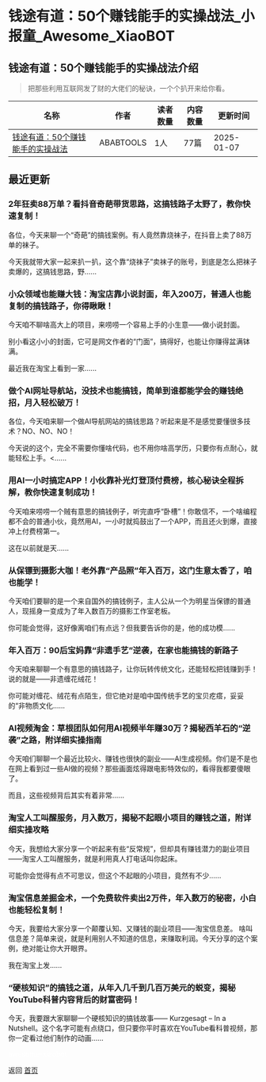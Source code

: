 # 钱途有道：50个赚钱能手的实操战法_小报童_Awesome_XiaoBOT

## 钱途有道：50个赚钱能手的实操战法介绍
> 把那些利用互联网发了财的大佬们的秘诀，一个个扒开来给你看。  
  


|名称|作者|读者数量|内容数量|更新时间|
|---|---|---|---|---|
|[钱途有道：50个赚钱能手的实操战法](https://xiaobot.net/p/ProfitPlaybook?refer=0b133df9-27dc-423b-8101-639049001c13)|ABABTOOLS|1人|77篇|2025-01-07|

## 最近更新
### 2年狂卖88万单？看抖音奇葩带货思路，这搞钱路子太野了，教你快速复制！

各位，今天来聊一个“奇葩”的搞钱案例。有人竟然靠烧袜子，在抖音上卖了88万单的袜子。

今天我就带大家一起来扒一扒，这个靠“烧袜子”卖袜子的账号，到底是怎么把袜子卖爆的，这搞钱思路，野......

### 小众领域也能赚大钱：淘宝店靠小说封面，年入200万，普通人也能复制的搞钱路子，你得瞅瞅！

今天咱不聊啥高大上的项目，来唠唠一个容易上手的小生意——做小说封面。

别小看这小小的封面，它可是网文作者的“门面”，搞得好，也能让你赚得盆满钵满。

最近我在淘宝上看到一家......

### 做个AI网址导航站，没技术也能搞钱，简单到谁都能学会的赚钱绝招，月入轻松破万！

各位，今天咱来聊一个做AI导航网站的搞钱思路？听起来是不是感觉要懂很多技术？NO、NO、NO！

今天说的这个，完全不需要你懂啥代码，也不用你啥高学历，只要你有点耐心，就能轻松上手。<......

### 用AI一小时搞定APP！小伙靠补光灯登顶付费榜，核心秘诀全程拆解，教你快速复制成功！

今天咱来唠唠一个贼有意思的搞钱例子，听完直呼“卧槽”！你敢信不，一个啥编程都不会的普通小伙，竟然用AI，一小时就捣鼓出了一个APP，而且还火到爆，直接冲上付费榜第一。

这在以前就是天......

### 从保镖到摄影大咖！老外靠“产品照”年入百万，这门生意太香了，咱也能学！

今天咱们要聊的是一个来自国外的搞钱例子，主人公从一个为明星当保镖的普通人，现摇身一变成为了年入数百万的摄影工作室老板。

你可能会觉得，这好像离咱们有点远？但我要告诉你的是，他的成功模......

### 年入百万：90后宝妈靠“非遗手艺”逆袭，在家也能搞钱的新路子

今天咱来聊聊一个有意思的搞钱路子，让你玩转传统文化，还能轻松把钱赚到手！说的就是——非遗缠花绒花！

你可能对缠花、绒花有点陌生，但它绝对是咱中国传统手艺的宝贝疙瘩，妥妥的“非物质文化......

### AI视频淘金：草根团队如何用AI视频半年赚30万？揭秘西羊石的“逆袭”之路，附详细实操指南

今天咱们聊聊一个最近比较火、赚钱也很快的副业——AI生成视频。你们是不是也在网上看到过一些AI做的视频？那些画面炫得跟电影特效似的，看得我都要傻眼了。

而且，这些视频背后其实有着非常......

### 淘宝人工叫醒服务，月入数万，揭秘不起眼小项目的赚钱之道，附详细实操攻略

今天，我想给大家分享一个听起来有些“反常规”，但却具有赚钱潜力的副业项目——淘宝人工叫醒服务，就是利用真人打电话叫你起床。

可能你会觉得有点不可思议，但这个不起眼的小项目，竟然有不少......

### 淘宝信息差掘金术，一个免费软件卖出2万件，年入数万的秘密，小白也能轻松复制！

今天，我要给大家分享一个颠覆认知、又赚钱的副业项目——淘宝信息差。
啥叫信息差？简单来说，就是利用别人不知道的信息，来赚取利润。今天分享的这个案例，绝对能让你大开眼界。

我在淘宝上发......

### “硬核知识”的搞钱之道，从年入几千到几百万美元的蜕变，揭秘YouTube科普内容背后的财富密码！

今天，我要跟大家聊聊一个硬核知识的搞钱故事—— Kurzgesagt – In a
Nutshell。这个名字可能有点绕口，但只要你平时喜欢在YouTube看科普视频，那你一定看过他们制作的动画......


<a href="https://github.com/Reno9527/awesome-xiaobot" style="color: white; text-decoration: none;">awesome-xiaobot</a>

返回 [首页](../README.md)
